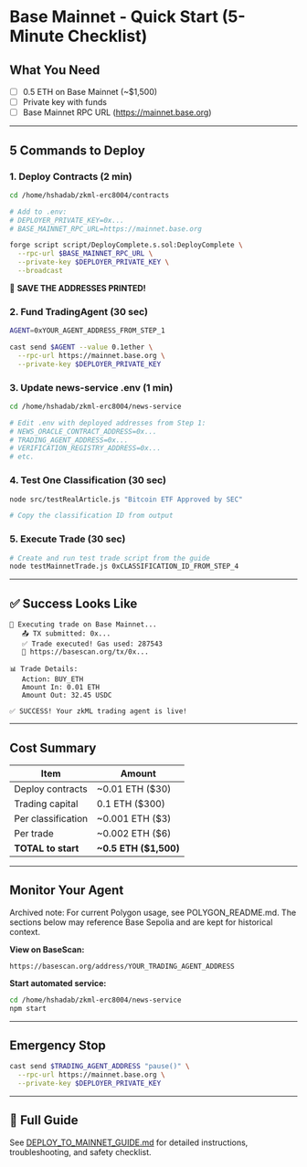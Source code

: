 # Base Mainnet - Quick Start (5-Minute Checklist)

## What You Need
- [ ] 0.5 ETH on Base Mainnet (~$1,500)
- [ ] Private key with funds
- [ ] Base Mainnet RPC URL (https://mainnet.base.org)

---

## 5 Commands to Deploy

### 1. Deploy Contracts (2 min)
```bash
cd /home/hshadab/zkml-erc8004/contracts

# Add to .env:
# DEPLOYER_PRIVATE_KEY=0x...
# BASE_MAINNET_RPC_URL=https://mainnet.base.org

forge script script/DeployComplete.s.sol:DeployComplete \
  --rpc-url $BASE_MAINNET_RPC_URL \
  --private-key $DEPLOYER_PRIVATE_KEY \
  --broadcast
```

📝 **SAVE THE ADDRESSES PRINTED!**

### 2. Fund TradingAgent (30 sec)
```bash
AGENT=0xYOUR_AGENT_ADDRESS_FROM_STEP_1

cast send $AGENT --value 0.1ether \
  --rpc-url https://mainnet.base.org \
  --private-key $DEPLOYER_PRIVATE_KEY
```

### 3. Update news-service .env (1 min)
```bash
cd /home/hshadab/zkml-erc8004/news-service

# Edit .env with deployed addresses from Step 1:
# NEWS_ORACLE_CONTRACT_ADDRESS=0x...
# TRADING_AGENT_ADDRESS=0x...
# VERIFICATION_REGISTRY_ADDRESS=0x...
# etc.
```

### 4. Test One Classification (30 sec)
```bash
node src/testRealArticle.js "Bitcoin ETF Approved by SEC"

# Copy the classification ID from output
```

### 5. Execute Trade (30 sec)
```bash
# Create and run test trade script from the guide
node testMainnetTrade.js 0xCLASSIFICATION_ID_FROM_STEP_4
```

---

## ✅ Success Looks Like

```
🚀 Executing trade on Base Mainnet...
   📤 TX submitted: 0x...
   ✅ Trade executed! Gas used: 287543
   🔗 https://basescan.org/tx/0x...

📊 Trade Details:
   Action: BUY_ETH
   Amount In: 0.01 ETH
   Amount Out: 32.45 USDC

✅ SUCCESS! Your zkML trading agent is live!
```

---

## Cost Summary

| Item | Amount |
|------|--------|
| Deploy contracts | ~0.01 ETH ($30) |
| Trading capital | 0.1 ETH ($300) |
| Per classification | ~0.001 ETH ($3) |
| Per trade | ~0.002 ETH ($6) |
| **TOTAL to start** | **~0.5 ETH ($1,500)** |

---

## Monitor Your Agent

Archived note: For current Polygon usage, see POLYGON_README.md. The sections below may reference Base Sepolia and are kept for historical context.

**View on BaseScan:**
```
https://basescan.org/address/YOUR_TRADING_AGENT_ADDRESS
```

**Start automated service:**
```bash
cd /home/hshadab/zkml-erc8004/news-service
npm start
```

---

## Emergency Stop

```bash
cast send $TRADING_AGENT_ADDRESS "pause()" \
  --rpc-url https://mainnet.base.org \
  --private-key $DEPLOYER_PRIVATE_KEY
```

---

## 📖 Full Guide

See [DEPLOY_TO_MAINNET_GUIDE.md](./DEPLOY_TO_MAINNET_GUIDE.md) for detailed instructions, troubleshooting, and safety checklist.
